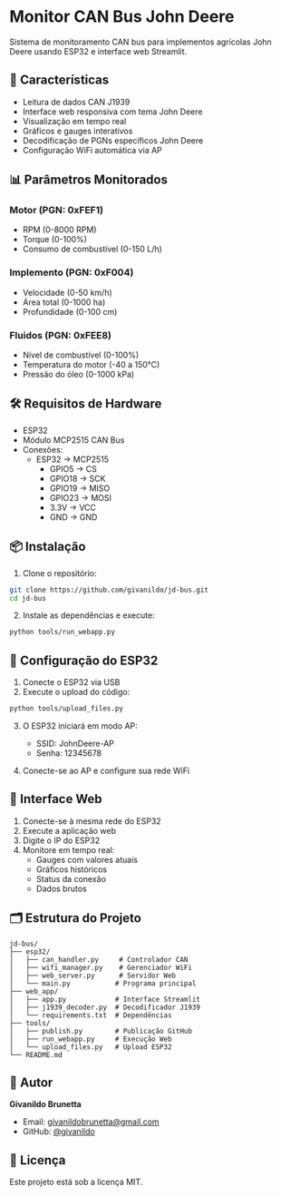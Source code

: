 # Monitor CAN Bus John Deere

Sistema de monitoramento CAN bus para implementos agrícolas John Deere usando ESP32 e interface web Streamlit.

## 🚜 Características

- Leitura de dados CAN J1939
- Interface web responsiva com tema John Deere
- Visualização em tempo real
- Gráficos e gauges interativos
- Decodificação de PGNs específicos John Deere
- Configuração WiFi automática via AP

## 📊 Parâmetros Monitorados

### Motor (PGN: 0xFEF1)
- RPM (0-8000 RPM)
- Torque (0-100%)
- Consumo de combustível (0-150 L/h)

### Implemento (PGN: 0xF004)
- Velocidade (0-50 km/h)
- Área total (0-1000 ha)
- Profundidade (0-100 cm)

### Fluidos (PGN: 0xFEE8)
- Nível de combustível (0-100%)
- Temperatura do motor (-40 a 150°C)
- Pressão do óleo (0-1000 kPa)

## 🛠️ Requisitos de Hardware

- ESP32
- Módulo MCP2515 CAN Bus
- Conexões:
  - ESP32 -> MCP2515
    - GPIO5  -> CS
    - GPIO18 -> SCK
    - GPIO19 -> MISO
    - GPIO23 -> MOSI
    - 3.3V   -> VCC
    - GND    -> GND

## 📦 Instalação

1. Clone o repositório:
```bash
git clone https://github.com/givanildo/jd-bus.git
cd jd-bus
```

2. Instale as dependências e execute:
```bash
python tools/run_webapp.py
```

## 🔧 Configuração do ESP32

1. Conecte o ESP32 via USB
2. Execute o upload do código:
```bash
python tools/upload_files.py
```

3. O ESP32 iniciará em modo AP:
   - SSID: JohnDeere-AP
   - Senha: 12345678

4. Conecte-se ao AP e configure sua rede WiFi

## 📱 Interface Web

1. Conecte-se à mesma rede do ESP32
2. Execute a aplicação web
3. Digite o IP do ESP32
4. Monitore em tempo real:
   - Gauges com valores atuais
   - Gráficos históricos
   - Status da conexão
   - Dados brutos

## 🗂️ Estrutura do Projeto

```
jd-bus/
├── esp32/
│   ├── can_handler.py     # Controlador CAN
│   ├── wifi_manager.py    # Gerenciador WiFi
│   ├── web_server.py      # Servidor Web
│   └── main.py           # Programa principal
├── web_app/
│   ├── app.py            # Interface Streamlit
│   ├── j1939_decoder.py  # Decodificador J1939
│   └── requirements.txt  # Dependências
├── tools/
│   ├── publish.py        # Publicação GitHub
│   ├── run_webapp.py     # Execução Web
│   └── upload_files.py   # Upload ESP32
└── README.md
```

## 👤 Autor

**Givanildo Brunetta**
- Email: givanildobrunetta@gmail.com
- GitHub: [@givanildo](https://github.com/givanildo)

## 📄 Licença

Este projeto está sob a licença MIT. 